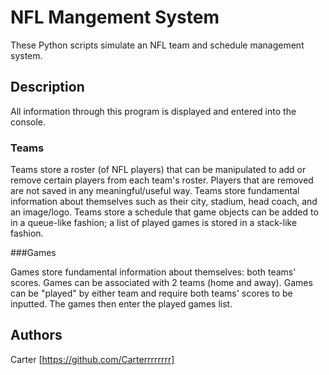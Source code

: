 # NFL Mangement System

These Python scripts simulate an NFL team and schedule management system.

## Description

All information through this program is displayed and entered into the console.

### Teams

Teams store a roster (of NFL players) that can be manipulated to add or remove certain players from each team's roster. Players that are removed are not saved in any meaningful/useful way.
Teams store fundamental information about themselves such as their city, stadium, head coach, and an image/logo.
Teams store a schedule that game objects can be added to in a queue-like fashion; a list of played games is stored in a stack-like fashion.

###Games

Games store fundamental information about themselves: both teams' scores.
Games can be associated with 2 teams (home and away). 
Games can be "played" by either team and require both teams' scores to be inputted. The games then enter the played games list. 

## Authors

Carter [https://github.com/Carterrrrrrrr]
